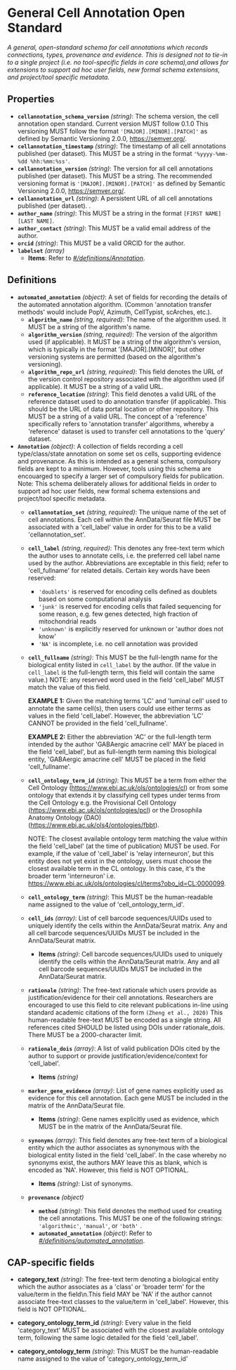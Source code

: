 # General Cell Annotation Open Standard

*A general, open-standard schema for cell annotations which records connections, types, provenance and evidence.
This is designed not to tie-in to a single project (i.e. no tool-specific fields in core schema),and allows for extensions to support ad hoc user fields, new formal schema extensions, and project/tool specific metadata.*

## Properties

- **`cellannotation_schema_version`** *(string)*: The schema version, the cell annotation open standard. Current version MUST follow 0.1.0
This versioning MUST follow the format `'[MAJOR].[MINOR].[PATCH]'` as defined by Semantic Versioning 2.0.0, https://semver.org/.
- **`cellannotation_timestamp`** *(string)*: The timestamp of all cell annotations published (per dataset). This MUST be a string in the format `'%yyyy-%mm-%dd %hh:%mm:%ss'`.
- **`cellannotation_version`** *(string)*: The version for all cell annotations published (per dataset). This MUST be a string. The recommended versioning format is `'[MAJOR].[MINOR].[PATCH]'` as defined by Semantic Versioning 2.0.0, https://semver.org/.
- **`cellannotation_url`** *(string)*: A persistent URL of all cell annotations published (per dataset). .
- **`author_name`** *(string)*: This MUST be a string in the format `[FIRST NAME] [LAST NAME]`.
- **`author_contact`** *(string)*: This MUST be a valid email address of the author.
- **`orcid`** *(string)*: This MUST be a valid ORCID for the author.
- **`labelset`** *(array)*
  - **Items**: Refer to *[#/definitions/Annotation](#definitions/Annotation)*.

  
## Definitions

- <a id="definitions/automated_annotation"></a>**`automated_annotation`** *(object)*: A set of fields for recording the details of the automated annotation algorithm.
(Common 'annotation transfer methods' would include PopV, Azimuth, CellTypist, scArches, etc.).
  - **`algorithm_name`** *(string, required)*: The name of the algorithm used. It MUST be a string of the algorithm's name.
  - **`algorithm_version`** *(string, required)*: The version of the algorithm used (if applicable). It MUST be a string of the algorithm's version, which is typically in the format '[MAJOR].[MINOR]', but other versioning systems are permitted (based on the algorithm's versioning).
  - **`algorithm_repo_url`** *(string, required)*: This field denotes the URL of the version control repository associated with the algorithm used (if applicable). It MUST be a string of a valid URL.
  - **`reference_location`** *(string)*: This field denotes a valid URL of the reference dataset used to do annotation transfer (if applicable). This should be the URL of data portal location or other repository. 
This MUST be a string of a valid URL. The concept of a 'reference' specifically refers to 'annotation transfer' algorithms, whereby a 'reference' dataset is used to transfer cell annotations to the 'query' dataset.
- <a id="definitions/Annotation"></a>**`Annotation`** *(object)*: A collection of fields recording a cell type/class/state annotation on some set os cells, supporting evidence and provenance. As this is intended as a general schema, compulsory fields are kept to a minimum. However, tools using this schema are encouarged to specify a larger set of compulsory fields for publication. 
  Note: This schema deliberately allows for additional fields in order to support ad hoc user fields, new formal schema extensions and project/tool specific metadata.
  - **`cellannotation_set`** *(string, required)*: The unique name of the set of cell annotations. 
Each cell within the AnnData/Seurat file MUST be associated with a 'cell_label' value in order for this to be a valid 'cellannotation_set'.
  - **`cell_label`** *(string, required)*: This denotes any free-text term which the author uses to annotate cells, i.e. the preferred cell label name used by the author. Abbreviations are exceptable in this field; refer to 'cell_fullname' for related details. 
Certain key words have been reserved:
    - `'doublets'` is reserved for encoding cells defined as doublets based on some computational analysis
    - `'junk'` is reserved for encoding cells that failed sequencing for some reason, e.g. few genes detected, high fraction of mitochondrial reads
    - `'unknown'` is explicitly reserved for unknown or 'author does not know'
    - `'NA'` is incomplete, i.e. no cell annotation was provided
  - **`cell_fullname`** *(string)*: This MUST be the full-length name for the biological entity listed in `cell_label` by the author. (If the value in `cell_label` is the full-length term, this field will contain the same value.) 
NOTE: any reserved word used in the field 'cell_label' MUST match the value of this field. 
    
    **EXAMPLE 1:** Given the matching terms 'LC' and 'luminal cell' used to annotate the same cell(s), then users could use either terms as values in the field 'cell_label'. However, the abbreviation 'LC' CANNOT be provided in the field 'cell_fullname'. 
    
    **EXAMPLE 2:** Either the abbreviation 'AC' or the full-length term intended by the author 'GABAergic amacrine cell' MAY be placed in the field 'cell_label', but as full-length term naming this biological entity, 'GABAergic amacrine cell' MUST be placed in the field 'cell_fullname'.
  - **`cell_ontology_term_id`** *(string)*: This MUST be a term from either the Cell Ontology (https://www.ebi.ac.uk/ols/ontologies/cl) or from some ontology that extends it by classifying cell types under terms from the Cell Ontology e.g. the Provisional Cell Ontology (https://www.ebi.ac.uk/ols/ontologies/pcl) or the Drosophila Anatomy Ontology (DAO) (https://www.ebi.ac.uk/ols4/ontologies/fbbt).
    
    NOTE: The closest available ontology term matching the value within the field 'cell_label' (at the time of publication) MUST be used. For example, if the value of 'cell_label' is 'relay interneuron', but this entity does not yet exist in the ontology, users must choose the closest available term in the CL ontology. In this case, it's the broader term 'interneuron' i.e.  https://www.ebi.ac.uk/ols/ontologies/cl/terms?obo_id=CL:0000099.
  - **`cell_ontology_term`** *(string)*: This MUST be the human-readable name assigned to the value of 'cell_ontology_term_id'.
  - **`cell_ids`** *(array)*: List of cell barcode sequences/UUIDs used to uniquely identify the cells within the AnnData/Seurat matrix. Any and all cell barcode sequences/UUIDs MUST be included in the AnnData/Seurat matrix.
    - **Items** *(string)*: Cell barcode sequences/UUIDs used to uniquely identify the cells within the AnnData/Seurat matrix. Any and all cell barcode sequences/UUIDs MUST be included in the AnnData/Seurat matrix.
  - **`rationale`** *(string)*: The free-text rationale which users provide as justification/evidence for their cell annotations. 
    Researchers are encouraged to use this field to cite relevant publications in-line using standard academic citations of the form `(Zheng et al., 2020)` This human-readable free-text MUST be encoded as a single string.
    All references cited SHOULD be listed using DOIs under rationale_dois. There MUST be a 2000-character limit.
  - **`rationale_dois`** *(array)*: A list of valid publication DOIs cited by the author to support or provide justification/evidence/context for 'cell_label'.
    - **Items** *(string)*
  - **`marker_gene_evidence`** *(array)*: List of gene names explicitly used as evidence for this cell annotation. Each gene MUST be included in the matrix of the AnnData/Seurat file.
    - **Items** *(string)*: Gene names explicitly used as evidence, which MUST be in the matrix of the AnnData/Seurat file.
  - **`synonyms`** *(array)*: This field denotes any free-text term of a biological entity which the author associates as synonymous with the biological entity listed in the field 'cell_label'.
    In the case whereby no synonyms exist, the authors MAY leave this as blank, which is encoded as 'NA'. However, this field is NOT OPTIONAL.
    - **Items** *(string)*: List of synonyms.
  - **`provenance`** *(object)*
    - **`method`** *(string)*: This field denotes the method used for creating the cell annotations. This MUST be one of the following strings: `'algorithmic'`, `'manual'`, or `'both'` .
    - **`automated_annotation`** *(object)*: Refer to *[#/definitions/automated_annotation](#definitions/automated_annotation)*.




## CAP-specific fields

- **category_text** *(string)*: The free-text term denoting a biological entity which the author associates as a 'class' or 'broader term' for the value/term in the field\n.This field MAY be 'NA' if the author cannot associate free-text classes to the value/term in 'cell_label'. However, this field is NOT OPTIONAL.

- **category_ontology_term_id** *(string)*: Every value in the field 'category_text' MUST be associated with the closest available ontology term, following the same logic detailed for the field 'cell_label'.

- **category_ontology_term** *(string)*: This MUST be the human-readable name assigned to the value of 'category_ontology_term_id'




